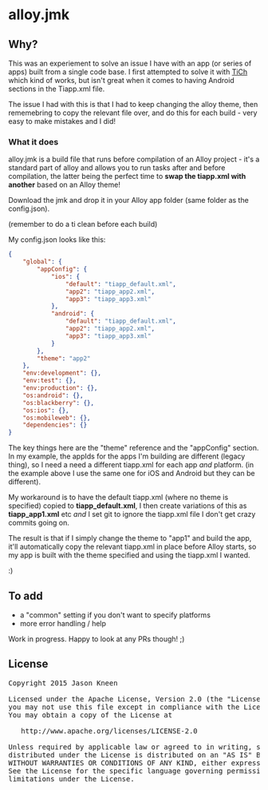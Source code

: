 # alloy.jmk

## Why?

This was an experiement to solve an issue I have with an app (or series of apps) built from a single code base. I first attempted to solve it with [TiCh](https://github.com/jasonkneen/tich) which kind of works, but isn't great when it comes to having Android sections in the Tiapp.xml file.

The issue I had with this is that I had to keep changing the alloy theme, then rememebring to copy the relevant file over, and do this for each build - very easy to make mistakes and I did!

### What it does

alloy.jmk is a build file that runs before compilation of an Alloy project - it's a standard part of alloy and allows you to run tasks  after and before compilation, the latter being the perfect time to **swap the tiapp.xml with another** based on an Alloy theme!

Download the jmk and drop it in your Alloy app folder (same folder as the config.json).

(remember to do a ti clean before each build)

My config.json looks like this:

```JSON
{
    "global": {
        "appConfig": {            
            "ios": {
                "default": "tiapp_default.xml",
                "app2": "tiapp_app2.xml",
                "app3": "tiapp_app3.xml"
            },
            "android": {
                "default": "tiapp_default.xml",
                "app2": "tiapp_app2.xml",
                "app3": "tiapp_app3.xml"
            }
        },
        "theme": "app2"
    },
    "env:development": {},
    "env:test": {},
    "env:production": {},
    "os:android": {},
    "os:blackberry": {},
    "os:ios": {},
    "os:mobileweb": {},
    "dependencies": {}
}
```

The key things here are the "theme" reference and the "appConfig" section. In my example, the appIds for the apps I'm building are different (legacy thing), so I need a need a different tiapp.xml for each app *and* platform. (in the example above I use the same one for iOS and Android but they can be different).

My workaround is to have the default tiapp.xml (where no theme is specified) copied to **tiapp_default.xml**, I then create variations of this as **tiapp_app1.xml** etc *and* I set git to ignore the tiapp.xml file I don't get crazy commits going on.

The result is that if I simply change the theme to "app1" and build the app, it'll automatically copy the relevant tiapp.xml in place before Alloy starts, so my app is built with the theme specified and using the tiapp.xml I wanted.

:)

## To add

* a "common" setting if you don't want to specify platforms
* more error handling / help

Work in progress. Happy to look at any PRs though! ;)

## License

<pre>
Copyright 2015 Jason Kneen

Licensed under the Apache License, Version 2.0 (the "License");
you may not use this file except in compliance with the License.
You may obtain a copy of the License at

   http://www.apache.org/licenses/LICENSE-2.0

Unless required by applicable law or agreed to in writing, software
distributed under the License is distributed on an "AS IS" BASIS,
WITHOUT WARRANTIES OR CONDITIONS OF ANY KIND, either express or implied.
See the License for the specific language governing permissions and
limitations under the License.
</pre>
